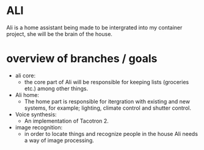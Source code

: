 # ALI

Ali is a home assistant being made to be intergrated into my container project, she will be the brain of the house.

# overview of branches / goals

- ali core:
    - the core part of Ali will be responsible for keeping lists (groceries etc.) among other things. 
- Ali home:
    - The home part is responsible for itergration with existing and new systems, for example; lighting, climate control and shutter control. 
- Voice synthesis:
    - An implementation of Tacotron 2.
- image recognition:
    - in order to locate things and recognize people in the house Ali needs a way of image processing.
